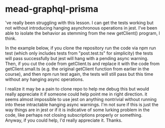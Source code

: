 # mead-graphql-prisma

've really been struggling with this lesson.  I can get the tests working but not without introducing hanging asynchronous operations in jest.  I've been able to isolate the behavior as stemming from the new getClient() program, I think. 

In the example below, if you clone the repository run the code via npm run test (which only includes tests from "post.test.ts" for simplicity) the tests will pass successfully but jest will hang with a pending async warning.  Then, if you cut the code from getClient.ts and replace it with the code from getClient.small.ts (e.g. the original getClient function from earlier in the course), and then npm run test again, the tests will still pass but this time without any hanging async operations. 

I realize it may be a pain to clone repo to help me debug this but would really appreciate it if someone could help point me in right direction.  it seems almost impossible to use jest on anything nontrivial without running into these intractable hanging async warnings.  I'm not sure if this is just the way things are in jest or if it is indicative of some lurking problem in the code, like perhaps not closing subscriptions properly or something.  Anyway, if you could help, I'd really appreciate it.  Thanks.
